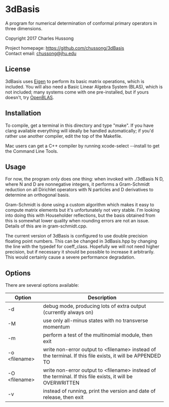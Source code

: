# 3dBasis
A program for numerical determination of conformal primary operators in three 
dimensions.  

Copyright 2017 Charles Hussong  

Project homepage:	https://github.com/chussong/3dBasis  
Contact email:		chussong@jhu.edu  

## License

3dBasis uses [Eigen](http://eigen.tuxfamily.org/) to perform its basic matrix 
operations, which is included. You will also need a Basic Linear Algebra
System (BLAS), which is not included; many systems come with one pre-installed,
but if yours doesn't, try [OpenBLAS](http://www.openblas.net/).

## Installation

To compile, get a terminal in this directory and type "make". If you have clang
available everything will ideally be handled automatically; if you'd rather use
another compiler, edit the top of the Makefile.  

Mac users can get a C++ compiler by running xcode-select --install to get the 
Command Line Tools.  

## Usage

For now, the program only does one thing: when invoked with ./3dBasis N D, where
N and D are nonnegative integers, it performs a Gram-Schmidt reduction on all
Dirichlet operators with N particles and D derivatives to determine an 
orthogonal basis.  

Gram-Schmidt is done using a custom algorithm which makes it easy to compute
matrix elements but it's unfortunately not very stable. I'm looking into doing
this with Householder reflections, but the basis obtained from this is somewhat
lower quality when rounding errors are not an issue. Details of this are in
gram-schmidt.cpp.

The current version of 3dBasis is configured to use double precision floating
point numbers. This can be changed in 3dBasis.hpp by changing the line with the
typedef for coeff\_class. Hopefully we will not need higher precision, but if
necessary it should be possible to increase it arbitrarily. This would certainly
cause a severe performance degradation.  

## Options

There are several options available: 

| Option | Description |
| ------ | ----------- |
| -d | debug mode, producing lots of extra output (currently always on) |
| -M | use only all-minus states with no transverse momentum |
| -m | perform a test of the multinomial module, then exit |
| -o \<filename\> | write non-error output to \<filename\> instead of the terminal. If this file exists, it will be APPENDED TO |
| -O \<filename\> | write non-error output to \<filename\> instead of the terminal. If this file exists, it will be OVERWRITTEN |
| -v | instead of running, print the version and date of release, then exit |
